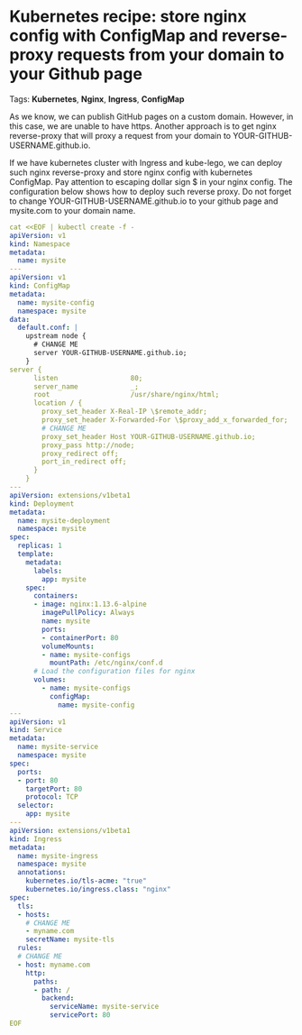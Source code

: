 # **Kubernetes recipe**: store nginx config with ConfigMap and reverse-proxy requests from your domain to your Github page

Tags: **Kubernetes**, **Nginx**, **Ingress**, **ConfigMap**

As we know, we can publish GitHub pages on a custom domain. However, in this case, we are unable to have https. Another approach is to get nginx reverse-proxy that will proxy a request from your domain to YOUR-GITHUB-USERNAME.github.io.

If we have kubernetes cluster with Ingress and kube-lego, we can deploy such nginx reverse-proxy and store nginx config with kubernetes ConfigMap. Pay attention to escaping dollar sign \$ in your nginx config.
The configuration below shows how to deploy such reverse proxy.
Do not forget to change YOUR-GITHUB-USERNAME.github.io to your github page and mysite.com to your domain name.

```yaml
cat <<EOF | kubectl create -f -
apiVersion: v1
kind: Namespace
metadata:
  name: mysite
---
apiVersion: v1
kind: ConfigMap
metadata:
  name: mysite-config
  namespace: mysite
data:
  default.conf: |
    upstream node {
      # CHANGE ME
      server YOUR-GITHUB-USERNAME.github.io;
    }
server {
      listen                  80;
      server_name             _;
      root                    /usr/share/nginx/html;
      location / {
        proxy_set_header X-Real-IP \$remote_addr;
        proxy_set_header X-Forwarded-For \$proxy_add_x_forwarded_for;
        # CHANGE ME
        proxy_set_header Host YOUR-GITHUB-USERNAME.github.io;
        proxy_pass http://node;
        proxy_redirect off;
        port_in_redirect off;
      }
    }
---
apiVersion: extensions/v1beta1
kind: Deployment
metadata:
  name: mysite-deployment
  namespace: mysite
spec:
  replicas: 1
  template:
    metadata:
      labels:
        app: mysite
    spec:
      containers:
      - image: nginx:1.13.6-alpine
        imagePullPolicy: Always
        name: mysite
        ports:
        - containerPort: 80
        volumeMounts:
        - name: mysite-configs
          mountPath: /etc/nginx/conf.d
      # Load the configuration files for nginx
      volumes:
        - name: mysite-configs
          configMap:
            name: mysite-config
---
apiVersion: v1
kind: Service
metadata:
  name: mysite-service
  namespace: mysite
spec:
  ports:
  - port: 80
    targetPort: 80
    protocol: TCP
  selector:
    app: mysite
---
apiVersion: extensions/v1beta1
kind: Ingress
metadata:
  name: mysite-ingress
  namespace: mysite
  annotations:
    kubernetes.io/tls-acme: "true"
    kubernetes.io/ingress.class: "nginx"
spec:
  tls:
  - hosts:
    # CHANGE ME
    - myname.com
    secretName: mysite-tls
  rules:
  # CHANGE ME
  - host: myname.com
    http:
      paths:
      - path: /
        backend:
          serviceName: mysite-service
          servicePort: 80
EOF
```

